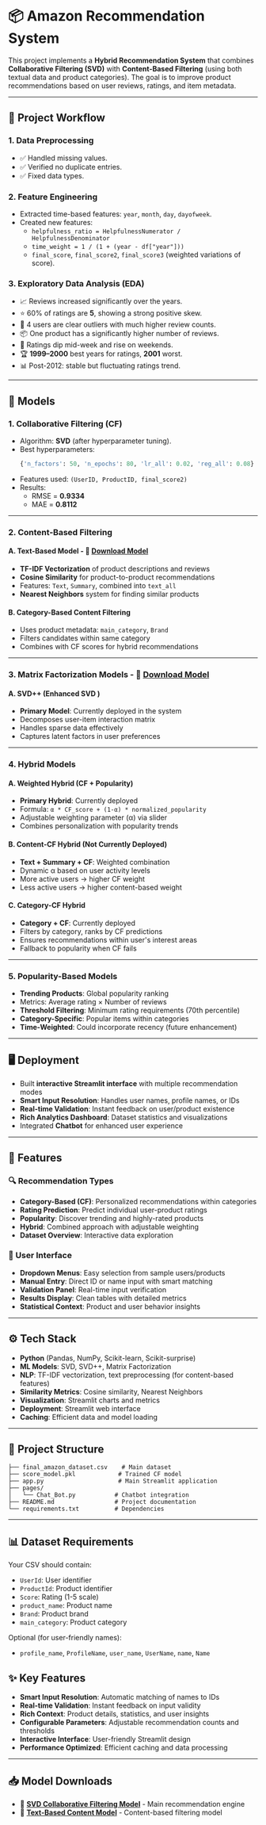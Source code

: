 # 📦 Amazon Recommendation System

This project implements a **Hybrid Recommendation System** that combines **Collaborative Filtering (SVD)** with **Content-Based Filtering** (using both textual data and product categories). The goal is to improve product recommendations based on user reviews, ratings, and item metadata.  

---

## 🚀 Project Workflow  

### 1. Data Preprocessing  
- ✅ Handled missing values.  
- ✅ Verified no duplicate entries.  
- ✅ Fixed data types.  

### 2. Feature Engineering  
- Extracted time-based features: `year`, `month`, `day`, `dayofweek`.  
- Created new features:  
  - `helpfulness_ratio = HelpfulnessNumerator / HelpfulnessDenominator`  
  - `time_weight = 1 / (1 + (year - df["year"]))`  
  - `final_score`, `final_score2`, `final_score3` (weighted variations of score).  

### 3. Exploratory Data Analysis (EDA)  
- 📈 Reviews increased significantly over the years.  
- ⭐ 60% of ratings are **5**, showing a strong positive skew.  
- 👥 4 users are clear outliers with much higher review counts.  
- 📦 One product has a significantly higher number of reviews.  
- 📅 Ratings dip mid-week and rise on weekends.  
- 🏆 **1999–2000** best years for ratings, **2001** worst.  
- 📊 Post-2012: stable but fluctuating ratings trend.  

---

## 🧩 Models  

### 1. Collaborative Filtering (CF)  
- Algorithm: **SVD** (after hyperparameter tuning).  
- Best hyperparameters:  
  ```python
  {'n_factors': 50, 'n_epochs': 80, 'lr_all': 0.02, 'reg_all': 0.08}
  ```
- Features used: `(UserID, ProductID, final_score2)`  
- Results:  
  - RMSE = **0.9334**  
  - MAE  = **0.8112**  

---


### 2. Content-Based Filtering

#### A. Text-Based Model - 🤖 [Download Model](https://drive.google.com/file/d/1Mbv1LRy1gxP5jzH8zDCbUML7JBn3JVzn/view?usp=sharing "Text-Based Content Filtering Model")
- **TF-IDF Vectorization** of product descriptions and reviews
- **Cosine Similarity** for product-to-product recommendations
- Features: `Text`, `Summary`, combined into `text_all`
- **Nearest Neighbors** system for finding similar products

#### B. Category-Based Content Filtering
- Uses product metadata: `main_category`, `Brand`
- Filters candidates within same category
- Combines with CF scores for hybrid recommendations

---

### 3. Matrix Factorization Models - 🤖 [Download Model](https://drive.google.com/file/d/1Mc_O7_L5xIiAU02LTyEVI67RafMuRHwz/view?usp=sharing "SVD Matrix Factorization Model")

#### A. SVD++ (Enhanced SVD )
- **Primary Model**: Currently deployed in the system
- Decomposes user-item interaction matrix
- Handles sparse data effectively
- Captures latent factors in user preferences

---

### 4. Hybrid Models

#### A. Weighted Hybrid (CF + Popularity)
- **Primary Hybrid**: Currently deployed
- Formula: `α * CF_score + (1-α) * normalized_popularity`
- Adjustable weighting parameter (α) via slider
- Combines personalization with popularity trends

#### B. Content-CF Hybrid (Not Currently Deployed)
- **Text + Summary + CF**: Weighted combination
- Dynamic α based on user activity levels
- More active users → higher CF weight
- Less active users → higher content-based weight

#### C. Category-CF Hybrid
- **Category + CF**: Currently deployed
- Filters by category, ranks by CF predictions
- Ensures recommendations within user's interest areas
- Fallback to popularity when CF fails

---

### 5. Popularity-Based Models
- **Trending Products**: Global popularity ranking
- Metrics: Average rating × Number of reviews
- **Threshold Filtering**: Minimum rating requirements (70th percentile)
- **Category-Specific**: Popular items within categories
- **Time-Weighted**: Could incorporate recency (future enhancement)

---

## 🖥️ Deployment
- Built **interactive Streamlit interface** with multiple recommendation modes
- **Smart Input Resolution**: Handles user names, profile names, or IDs
- **Real-time Validation**: Instant feedback on user/product existence
- **Rich Analytics Dashboard**: Dataset statistics and visualizations
- Integrated **Chatbot** for enhanced user experience

---

## 🎯 Features

### 🔍 Recommendation Types
- **Category-Based (CF)**: Personalized recommendations within categories
- **Rating Prediction**: Predict individual user-product ratings
- **Popularity**: Discover trending and highly-rated products
- **Hybrid**: Combined approach with adjustable weighting
- **Dataset Overview**: Interactive data exploration

### 🎨 User Interface
- **Dropdown Menus**: Easy selection from sample users/products
- **Manual Entry**: Direct ID or name input with smart matching
- **Validation Panel**: Real-time input verification
- **Results Display**: Clean tables with detailed metrics
- **Statistical Context**: Product and user behavior insights

---

## ⚙️ Tech Stack
- **Python** (Pandas, NumPy, Scikit-learn, Scikit-surprise)
- **ML Models**: SVD, SVD++, Matrix Factorization
- **NLP**: TF-IDF vectorization, text preprocessing (for content-based features)
- **Similarity Metrics**: Cosine similarity, Nearest Neighbors
- **Visualization**: Streamlit charts and metrics
- **Deployment**: Streamlit web interface
- **Caching**: Efficient data and model loading

---

## 📂 Project Structure
```
├── final_amazon_dataset.csv    # Main dataset
├── score_model.pkl            # Trained CF model
├── app.py                     # Main Streamlit application
├── pages/
│   └── Chat_Bot.py           # Chatbot integration
├── README.md                 # Project documentation
└── requirements.txt          # Dependencies
```

---

## 📊 Dataset Requirements

Your CSV should contain:
- `UserId`: User identifier
- `ProductId`: Product identifier  
- `Score`: Rating (1-5 scale)
- `product_name`: Product name
- `Brand`: Product brand
- `main_category`: Product category

Optional (for user-friendly names):
- `profile_name`, `ProfileName`, `user_name`, `UserName`, `name`, `Name`


## ✨ Key Features

- **Smart Input Resolution**: Automatic matching of names to IDs
- **Real-time Validation**: Instant feedback on input validity
- **Rich Context**: Product details, statistics, and user insights
- **Configurable Parameters**: Adjustable recommendation counts and thresholds
- **Interactive Interface**: User-friendly Streamlit design
- **Performance Optimized**: Efficient caching and data processing

---

## 📥 Model Downloads
- 🤖 **[SVD Collaborative Filtering Model](https://drive.google.com/file/d/1Mc_O7_L5xIiAU02LTyEVI67RafMuRHwz/view?usp=sharing)** - Main recommendation engine
- 🤖 **[Text-Based Content Model](https://drive.google.com/file/d/1Mbv1LRy1gxP5jzH8zDCbUML7JBn3JVzn/view?usp=sharing)** - Content-based filtering model

